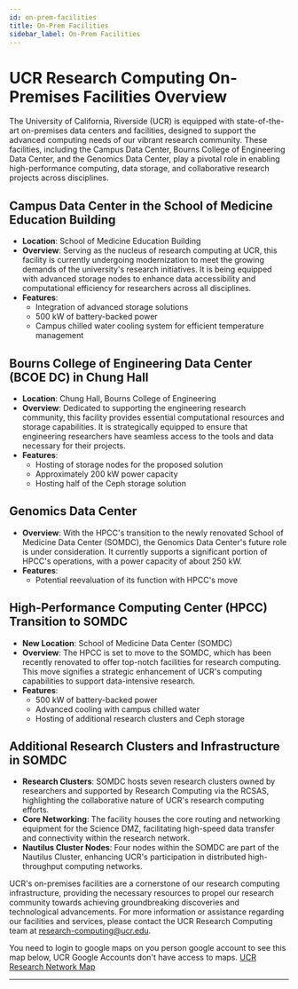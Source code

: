 ```yaml
---
id: on-prem-facilities
title: On-Prem Facilities
sidebar_label: On-Prem Facilities
---
```



# UCR Research Computing On-Premises Facilities Overview

The University of California, Riverside (UCR) is equipped with state-of-the-art on-premises data centers and facilities, designed to support the advanced computing needs of our vibrant research community. These facilities, including the Campus Data Center, Bourns College of Engineering Data Center, and the Genomics Data Center, play a pivotal role in enabling high-performance computing, data storage, and collaborative research projects across disciplines.

## Campus Data Center in the School of Medicine Education Building

- **Location**: School of Medicine Education Building
- **Overview**: Serving as the nucleus of research computing at UCR, this facility is currently undergoing modernization to meet the growing demands of the university's research initiatives. It is being equipped with advanced storage nodes to enhance data accessibility and computational efficiency for researchers across all disciplines.
- **Features**:
  - Integration of advanced storage solutions
  - 500 kW of battery-backed power
  - Campus chilled water cooling system for efficient temperature management

## Bourns College of Engineering Data Center (BCOE DC) in Chung Hall

- **Location**: Chung Hall, Bourns College of Engineering
- **Overview**: Dedicated to supporting the engineering research community, this facility provides essential computational resources and storage capabilities. It is strategically equipped to ensure that engineering researchers have seamless access to the tools and data necessary for their projects.
- **Features**:
  - Hosting of storage nodes for the proposed solution
  - Approximately 200 kW power capacity
  - Hosting half of the Ceph storage solution

## Genomics Data Center

- **Overview**: With the HPCC's transition to the newly renovated School of Medicine Data Center (SOMDC), the Genomics Data Center's future role is under consideration. It currently supports a significant portion of HPCC's operations, with a power capacity of about 250 kW.
- **Features**:
  - Potential reevaluation of its function with HPCC's move

## High-Performance Computing Center (HPCC) Transition to SOMDC

- **New Location**: School of Medicine Data Center (SOMDC)
- **Overview**: The HPCC is set to move to the SOMDC, which has been recently renovated to offer top-notch facilities for research computing. This move signifies a strategic enhancement of UCR's computing capabilities to support data-intensive research.
- **Features**:
  - 500 kW of battery-backed power
  - Advanced cooling with campus chilled water
  - Hosting of additional research clusters and Ceph storage

## Additional Research Clusters and Infrastructure in SOMDC

- **Research Clusters**: SOMDC hosts seven research clusters owned by researchers and supported by Research Computing via the RCSAS, highlighting the collaborative nature of UCR's research computing efforts.
- **Core Networking**: The facility houses the core routing and networking equipment for the Science DMZ, facilitating high-speed data transfer and connectivity within the research network.
- **Nautilus Cluster Nodes**: Four nodes within the SOMDC are part of the Nautilus Cluster, enhancing UCR's participation in distributed high-throughput computing networks.

UCR's on-premises facilities are a cornerstone of our research computing infrastructure, providing the necessary resources to propel our research community towards achieving groundbreaking discoveries and technological advancements. For more information or assistance regarding our facilities and services, please contact the UCR Research Computing team at research-computing@ucr.edu.


You need to login to google maps on you person google account to see this map below, UCR Google Accounts don't have access to maps.
[UCR Research Network Map](https://www.google.com/maps/d/u/0/viewer?mid=1S7OMAHp160ysAQ1lv5EAFvwRvQrMXXsZ&hl=en&ll=33.97349853705288%2C-117.32628710552207&z=17)



---